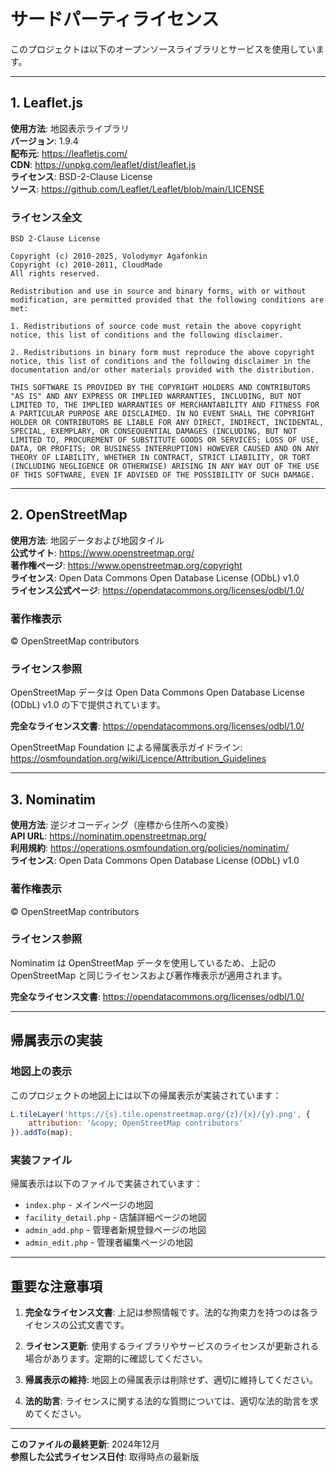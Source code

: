 # サードパーティライセンス

このプロジェクトは以下のオープンソースライブラリとサービスを使用しています。

---

## 1. Leaflet.js

**使用方法**: 地図表示ライブラリ  
**バージョン**: 1.9.4  
**配布元**: https://leafletjs.com/  
**CDN**: https://unpkg.com/leaflet/dist/leaflet.js  
**ライセンス**: BSD-2-Clause License  
**ソース**: https://github.com/Leaflet/Leaflet/blob/main/LICENSE  

### ライセンス全文

```
BSD 2-Clause License

Copyright (c) 2010-2025, Volodymyr Agafonkin
Copyright (c) 2010-2011, CloudMade
All rights reserved.

Redistribution and use in source and binary forms, with or without modification, are permitted provided that the following conditions are met:

1. Redistributions of source code must retain the above copyright notice, this list of conditions and the following disclaimer.

2. Redistributions in binary form must reproduce the above copyright notice, this list of conditions and the following disclaimer in the documentation and/or other materials provided with the distribution.

THIS SOFTWARE IS PROVIDED BY THE COPYRIGHT HOLDERS AND CONTRIBUTORS "AS IS" AND ANY EXPRESS OR IMPLIED WARRANTIES, INCLUDING, BUT NOT LIMITED TO, THE IMPLIED WARRANTIES OF MERCHANTABILITY AND FITNESS FOR A PARTICULAR PURPOSE ARE DISCLAIMED. IN NO EVENT SHALL THE COPYRIGHT HOLDER OR CONTRIBUTORS BE LIABLE FOR ANY DIRECT, INDIRECT, INCIDENTAL, SPECIAL, EXEMPLARY, OR CONSEQUENTIAL DAMAGES (INCLUDING, BUT NOT LIMITED TO, PROCUREMENT OF SUBSTITUTE GOODS OR SERVICES; LOSS OF USE, DATA, OR PROFITS; OR BUSINESS INTERRUPTION) HOWEVER CAUSED AND ON ANY THEORY OF LIABILITY, WHETHER IN CONTRACT, STRICT LIABILITY, OR TORT (INCLUDING NEGLIGENCE OR OTHERWISE) ARISING IN ANY WAY OUT OF THE USE OF THIS SOFTWARE, EVEN IF ADVISED OF THE POSSIBILITY OF SUCH DAMAGE.
```

---

## 2. OpenStreetMap

**使用方法**: 地図データおよび地図タイル  
**公式サイト**: https://www.openstreetmap.org/  
**著作権ページ**: https://www.openstreetmap.org/copyright  
**ライセンス**: Open Data Commons Open Database License (ODbL) v1.0  
**ライセンス公式ページ**: https://opendatacommons.org/licenses/odbl/1.0/  

### 著作権表示

© OpenStreetMap contributors

### ライセンス参照

OpenStreetMap データは Open Data Commons Open Database License (ODbL) v1.0 の下で提供されています。

**完全なライセンス文書**: https://opendatacommons.org/licenses/odbl/1.0/

OpenStreetMap Foundation による帰属表示ガイドライン:  
https://osmfoundation.org/wiki/Licence/Attribution_Guidelines

---

## 3. Nominatim

**使用方法**: 逆ジオコーディング（座標から住所への変換）  
**API URL**: https://nominatim.openstreetmap.org/  
**利用規約**: https://operations.osmfoundation.org/policies/nominatim/  
**ライセンス**: Open Data Commons Open Database License (ODbL) v1.0  

### 著作権表示

© OpenStreetMap contributors

### ライセンス参照

Nominatim は OpenStreetMap データを使用しているため、上記の OpenStreetMap と同じライセンスおよび著作権表示が適用されます。

**完全なライセンス文書**: https://opendatacommons.org/licenses/odbl/1.0/

---

## 帰属表示の実装

### 地図上の表示

このプロジェクトの地図上には以下の帰属表示が実装されています：

```javascript
L.tileLayer('https://{s}.tile.openstreetmap.org/{z}/{x}/{y}.png', {
    attribution: '&copy; OpenStreetMap contributors'
}).addTo(map);
```

### 実装ファイル

帰属表示は以下のファイルで実装されています：

- `index.php` - メインページの地図
- `facility_detail.php` - 店舗詳細ページの地図  
- `admin_add.php` - 管理者新規登録ページの地図
- `admin_edit.php` - 管理者編集ページの地図

---

## 重要な注意事項

1. **完全なライセンス文書**: 上記は参照情報です。法的な拘束力を持つのは各ライセンスの公式文書です。

2. **ライセンス更新**: 使用するライブラリやサービスのライセンスが更新される場合があります。定期的に確認してください。

3. **帰属表示の維持**: 地図上の帰属表示は削除せず、適切に維持してください。

4. **法的助言**: ライセンスに関する法的な質問については、適切な法的助言を求めてください。

---

**このファイルの最終更新**: 2024年12月  
**参照した公式ライセンス日付**: 取得時点の最新版
